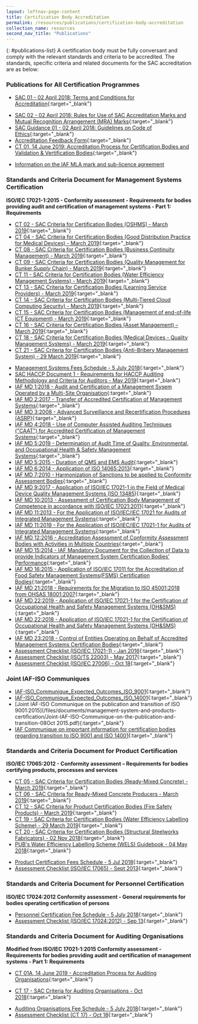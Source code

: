 ```yaml
---
layout: leftnav-page-content
title: Certification Body Accreditation
permalink: /resources/publications/certification-body-accreditation
collection_name: resources
second_nav_title: "Publications"
---
```


{: #publications-list}
A certification body must be fully conversant and comply with the relevant standards and criteria to be accredited. The standards, specific criteria and related documents for the SAC accreditation are as below:

### Publications for All Certification Programmes

<!-- NOTE: changes to Management Systems Fees Schedule Fees Schedule must also be updated in 'Services -> Apply for Accreditation' -->
* [SAC 01 - 02 April 2018: Terms and Conditions for Accreditation](/files/documents/SAC-01-(02-April-2018).pdf){:target="&#95;blank"}
<!-- NOTE: changes to SAC 02 must also be updated in 'Resources -> How to use SAC / ILAC / IAF Marks' -->
* [SAC 02 - 02 April 2018: Rules for Use of SAC Accreditation Marks and Mutual Recognition Arrangement (MRA) Marks](/files/documents/SAC-02-SAC-and-MRA-Marks-(02-April-2018).pdf){:target="&#95;blank"}
* [SAC Guidance 01 - 02 April 2018: Guidelines on Code of Ethics](/files/documents/SAC-Guidance-01-Guidelines-on-Code-of-Ethics-(02-April-2018).pdf){:target="&#95;blank"}
* [Accreditation Feedback Form](/files/documents/SACFM10-AC-feedback-form-02-April-2018.doc){:target="&#95;blank"}
* [CT 01, 14 June 2019: Accreditation Process for Certification Bodies and Validation & Vertification Bodies](/files/documents/management-system-and-products-certification/CT-01,14-June-2019.pdf){:target="&#95;blank"}
<!-- NOTE: changes to 'Information on the IAF MLA mark' must also be updated in 'Resources -> How to use SAC / ILAC / IAF Marks' -->
* [Information on the IAF MLA mark and sub-licence agreement](/files/documents/management-system-and-products-certification/IAF-ML2-(2016-Issue-3).pdf)

### Standards and Criteria Document for Management Systems Certification
**ISO/IEC 17021-1:2015 - Conformity assessment - Requirements for bodies providing audit and certification of management systems - Part 1: Requirements**

* [CT 02 - SAC Criteria for Certification Bodies (OSHMS) - March 2019](/files/documents/management-system-and-products-certification/CT-02-(29-March-2019).pdf){:target="&#95;blank"}
* [CT 04 - SAC Criteria for Certification Bodies (Good Distribution Practice for Medical Devices) - March 2019](/files/documents/management-system-and-products-certification/CT-04-(17-July-2019).pdf){:target="&#95;blank"}
* [CT 08 - SAC Criteria for Certification Bodies (Business Continuity Management) - March 2019](/files/documents/management-system-and-products-certification/CT-08-(29-March-2019).pdf){:target="&#95;blank"}
* [CT 09 - SAC Criteria for Certification Bodies (Quality Management for Bunker Supply Chain) - March 2019](/files/documents/management-system-and-products-certification/CT-09-(29-March-2019).pdf){:target="&#95;blank"}
* [CT 11 - SAC Criteria for Certification Bodies (Water Efficiency Management Systems) - March 2019](/files/documents/management-system-and-products-certification/CT-11-(29-March-2019).pdf){:target="&#95;blank"}
* [CT 13 - SAC Criteria for Certification Bodies (Learning Service Providers)  - March 2019](/files/documents/management-system-and-products-certification/CT-13-(29-March-2019).pdf){:target="&#95;blank"}
* [CT 14 - SAC Criteria for Certification Bodies (Multi-Tiered Cloud Computing Security) - March 2019](/files/documents/management-system-and-products-certification/CT-14-(29-March-2019).pdf){:target="&#95;blank"}
* [CT 15 - SAC Criteria for Certification Bodies (Management of end-of-life ICT Equipment) - March 2019](/files/documents/management-system-and-products-certification/CT-15-(29-March-2019).pdf){:target="&#95;blank"}
* [CT 16 - SAC Criteria for Certification Bodies (Asset Management) – March 2019](/files/documents/management-system-and-products-certification/CT-16-(29-March-2019).pdf){:target="&#95;blank"}
* [CT 18 - SAC Criteria for Certification Bodies (Medical Devices - Quality Management Systems) - March 2019](/files/documents/management-system-and-products-certification/CT-18-(29-March-2019).pdf){:target="&#95;blank"} 
* [CT 21 - SAC Criteria for Certification Bodies (Anti-Bribery Management System) - 29 March 2019](/files/documents/management-system-and-products-certification/CT-21-(29-March-2019).pdf){:target="&#95;blank"}
<!-- NOTE: changes to Management Systems Fees Schedule Fees Schedule must also be updated in 'Services -> Apply for Accreditation' -->
* [Management Systems Fees Schedule - 5 July 2018](/files/documents/management-system-and-products-certification/MS-Fees-Schedule-(MSDOC04)-5-July-2018.pdf){:target="&#95;blank"}
* [SAC HACCP Document 1 - Requirements for HACCP Auditing Methodology and Criteria for Auditors - May 2019](/files/documents/management-system-and-products-certification/SAC-HACCP-Doc-1_28-May-2019.pdf){:target="&#95;blank"}
* [IAF MD 1:2018 - Audit and Certification of a Management Sysem Operated by a Multi-Site Organisation](/files/documents/management-system-and-products-certification/MD-1-Issue-2-Jan-2018-Pub-29-01-2018.pdf){:target="&#95;blank"}
* [IAF MD 2:2017 - Transfer of Accredited Certification of Management Systems](/files/documents/management-system-and-products-certification/IAF-MD2-2017.pdf){:target="&#95;blank"}
* [IAF MD 3:2008 - Advanced Surveillance and Recertification Procedures (ASRP)](/files/documents/management-system-and-products-certification/IAF-MD3-2008.pdf){:target="&#95;blank"}
* [IAF MD 4:2018 - Use of Computer Assisted Auditing Techniques ("CAAT") for Accredited Certification of Management Systems](/files/documents/management-system-and-products-certification/IAF-MD4-Issue-2-03072018.pdf){:target="&#95;blank"}
* [IAF MD 5:2019 - Determination of Audit Time of Quality, Environmental, and Occupational Health & Safety Management Systems](/files/documents/management-system-and-products-certification/IAF-MD5-Issue-4-18042019.pdf){:target="&#95;blank"}
* [IAF MD 5:2015 - Duration of QMS and EMS Audit](/files/documents/management-system-and-products-certification/IAF-MD-5.pdf){:target="&#95;blank"}
* [IAF MD 6:2014 - Application of ISO 14065:2013](/files/documents/management-system-and-products-certification/IAF-MD6-2014-Issue-2-Publication-23-03-2014.pdf){:target="&#95;blank"}
* [IAF MD 7:2010 - Harmonization of Sanctions to be applied to Conformity Assessment Bodies](/files/documents/management-system-and-products-certification/IAF-MD7-2010.pdf){:target="&#95;blank"}
* [IAF MD 9:2017 - Application of ISO/IEC 17021-1 in the Field of Medical Device Quality Management Systems (ISO 13485)](/files/documents/management-system-and-products-certification/IAF-MD9-(2017).pdf){:target="&#95;blank"}
* [IAF MD 10:2013 - Assessment of Certification Body Management of Competence in accordance with ISO/IEC 17021:2011](/files/documents/management-system-and-products-certification/IAF-MD10-2013.pdf){:target="&#95;blank"}
* [IAF MD 11:2013 - For the Application of ISO/IEC/IEC 17021 for Audits of Integrated Management Systems](/files/documents/management-system-and-products-certification/IAF-MD11-2013.pdf){:target="&#95;blank"}
* [IAF MD 11:2019 - For the Application of ISO/IEC/IEC 17021-1 for Audits of Integrated Management Systems](/files/documents/management-system-and-products-certification/IAF-MD11-Issue-2-17012019.pdf){:target="&#95;blank"}
* [IAF MD 12:2016 - Accreditation Assessment of Conformity Assessment Bodies with Activities in Multiple Countries](/files/documents/management-system-and-products-certification/IAF-MD-12.pdf){:target="&#95;blank"}
* [IAF MD 15:2014 - IAF Mandatory Document for the Collection of Data to provide Indicators of Management System Certification Bodies' Performance](/files/documents/management-system-and-products-certification/IAF-MD-15.pdf){:target="&#95;blank"}
* [IAF MD 16:2015 - Application of ISO/IEC 17011 for the Accreditation of Food Safety Management Systems(FSMS) Certification Bodies](/files/documents/management-system-and-products-certification/IAF-MD-16.pdf){:target="&#95;blank"}
* [IAF MD 21:2018 - Requirements for the Migration to ISO 45001:2018 from OHSAS 18001:2007](/files/documents/management-system-and-products-certification/IAF-MD21-(Migration-to-ISO45001-2018).pdf){:target="&#95;blank"}
* [IAF MD 22:2019 -  Application of ISO/IEC 17021-1 for the Certification of Occupational Health and Safety Management Systems (OH&SMS)](/files/documents/management-system-and-products-certification/IAF-MD22-Issue-2-07052019.pdf){:target="&#95;blank"}
* [IAF MD 22:2018 - Application of ISO/IEC 17021-1 for the Certification of Occupational Health and Safety Management Systems (OH&SMS)](/files/documents/management-system-and-products-certification/IAF-MD-22-OHSMS.pdf){:target="&#95;blank"}
* [IAF MD 23:2018 - Control of Entities Operating on Behalf of Accredited Management Systems Certification Bodies](/files/documents/management-system-and-products-certification/IAF-MD23-Control-of-Entities-08052018.pdf){:target="&#95;blank"}
* [Assessment Checklist (ISO/IEC 17021-1) - Jan 2016](/files/documents/management-system-and-products-certification/17021-1-checklist-Jan-16.doc){:target="&#95;blank"}
* [Assessment Checklist (ISO/TS 22003) - May 2017](/files/documents/management-system-and-products-certification/MPFM25C-FSMS-checklist-(May-17).doc){:target="&#95;blank"}
* [Assessment Checklist (ISO/IEC 27006) - Oct 18](/files/documents/management-system-and-products-certification/Assessment-Checklist-(ISOIEC-27006)-10-Oct-18.doc){:target="&#95;blank"}

### Joint IAF-ISO Communiques 
* [IAF-ISO_Communique_Expected_Outcomes_ISO_9001](/files/documents/management-system-and-products-certification/IAF-ISO_Communique_Expected_Outcomes_ISO_9001.pdf){:target="&#95;blank"}
* [IAF-ISO_Communique_Expected_Outcomes_ISO_14001](/files/documents/management-system-and-products-certification/IAF-ISO_Communique_Expected_Outcomes_ISO_14001.pdf){:target="&#95;blank"}
* [Joint IAF-ISO Communique on the publication and transition of ISO 9001:2015](/files/documents/management-system-and-products-certification/Joint-IAF-ISO-Communique-on-the-publication-and-transition-08Oct 2015.pdf){:target="&#95;blank"}
* [IAF Communique on important information for certification bodies regarding transition to ISO 9001 and ISO 14001](/files/documents/management-system-and-products-certification/IAF-communique-Important-information-for-Certification-Bodies-regarding-transition-to-ISO-9001-and-ISO-14001.pdf){:target="&#95;blank"}

### Standards and Criteria Document for Product Certification
**ISO/IEC 17065:2012 - Conformity assessment – Requirements for bodies certifying products, processes and services**

* [CT 05 - SAC Criteria for Certification Bodies (Ready-Mixed Concrete) - March 2019](/files/documents/management-system-and-products-certification/CT-05-(29-March-2019).pdf){:target="&#95;blank"}
* [CT 06 - SAC Criteria for Ready-Mixed Concrete Producers - March 2019](/files/documents/management-system-and-products-certification/CT-06-(29-March-2019).pdf){:target="&#95;blank"}
* [CT 12 - SAC Criteria for Product Certification Bodies (Fire Safety Products) - March 2019](/files/documents/management-system-and-products-certification/CT-12-(29-March-2019).pdf){:target="&#95;blank"}
* [CT 19 - SAC Criteria for Certification Bodies (Water Efficiency Labelling Scheme) - 29 March 2019](/files/documents/management-system-and-products-certification/CT-19-(29-March-2019).pdf){:target="&#95;blank"}
* [CT 20 - SAC Criteria for Certification Bodies (Structural Steelworks Fabricators) - 02 Nov 2018](/files/documents/management-system-and-products-certification/CT-20-(2-Nov-18).pdf){:target="&#95;blank"}
* [PUB's Water Efficiency Labelling Scheme (WELS) Guidebook - 04 May 2018](/files/documents/management-system-and-products-certification/WELS-Guidebook-(4-May-18).pdf){:target="&#95;blank"}
<!-- NOTE: changes to Product Certification Fees Schedule must also be updated in 'Services -> Apply for Accreditation' -->
* [Product Certification Fees Schedule - 5 Jul 2018](/files/documents/management-system-and-products-certification/Pdt-Fees-Schedule-(PDOC04)-5-July-2018.pdf){:target="&#95;blank"}
* [Assessment Checklist (ISO/IEC 17065) - Sept 2013](/files/documents/management-system-and-products-certification/17065-checklist-Sep-13.docx){:target="&#95;blank"}

### Standards and Criteria Document for Personnel Certification
**ISO/IEC 17024:2012 Conformity assessment - General requirements for bodies operating certification of persons**

<!-- NOTE: changes to Personnel Certification Fee Schedule must also be updated in 'Services -> Apply for Accreditation' -->
* [Personnel Certification Fee Schedule - 5 July 2018](/files/documents/management-system-and-products-certification/PC-Fees-Schedule-(PCDOC04)-5-July-2018.pdf){:target="&#95;blank"}
* [Assessment Checklist (ISO/IEC 17024:2012) - Sep 13](/files/documents/management-system-and-products-certification/17024-checklist-Sep-13.docx){:target="&#95;blank"}

### Standards and Criteria Document for Auditing Organisations
**Modified from ISO/IEC 17021-1:2015 Conformity assessment - Requirements for bodies providing audit and certification of management systems - Part 1: Requirements**

<!-- NOTE: changes to CT 01A document links must also be updated in 'Services -> Auditing Organisations (Accreditation Services)' -->
* [CT 01A, 14 June 2019 - Accreditation Process for Auditing Organisations](/files/documents/management-system-and-products-certification/CT-01A-14-June-2019.pdf){:target="&#95;blank"}
<!-- NOTE: changes to CT 17 document links must also be updated in 'Services -> Auditing Organisations (Accreditation Services)' -->
* [CT 17 - SAC Criteria for Auditing Organisations - Oct 2018](/files/documents/management-system-and-products-certification/CT-17-(1-October-2018).pdf){:target="&#95;blank"} 
<!-- NOTE: changes to Auditing Organisations Fee Schedule must also be updated in 'Services -> Apply for Accreditation' -->
* [Auditing Organisations Fee Schedule - 5 July 2018](/files/documents/management-system-and-products-certification/AO-Fees-Schedule-(AODOC04)-5-July-2018.pdf){:target="&#95;blank"}
* [Assessment Checklist (CT 17) - Oct 18](/files/documents/management-system-and-products-certification/Assessment-Checklist-(CT-17)-01-October-2018.docx){:target="&#95;blank"}
